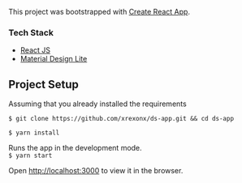 This project was bootstrapped with [Create React App](https://github.com/facebook/create-react-app).

### Tech Stack
  * [React JS](https://reactjs.org/)
  * [Material Design Lite](https://getmdl.io/)
  
## Project Setup
Assuming that you already installed the requirements

`$ git clone https://github.com/xrexonx/ds-app.git && cd ds-app`

`$ yarn install`

Runs the app in the development mode.<br>
`$ yarn start`

Open [http://localhost:3000](http://localhost:3000) to view it in the browser.